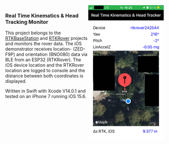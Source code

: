 
<!--![alt-text-1](./Screenshots/rtkhtdemo.png "CoreLocation user position & realtime-kinematics rover position.")-->

<img align="right" src="./Screenshots/rtkhtdemo.png" width="240"/> 

### Real Time Kinematics & Head Tracking Monitor

This project belongs to the [RTKBaseStation](https://github.com/audio-communication-group/RTKBaseStation) and [RTKRover](https://github.com/audio-communication-group/RTKRover) projects and monitors the rover data. The iOS demonstrator receives location- (ZED-F9P) and orientation (BNO080) data via BLE from an ESP32 (RTKRover). The iOS device location and the RTKRover location are logged to console and the distance between both coordinates is displayed. 

Written in Swift with Xcode V14.0.1 and tested on an iPhone 7 running iOS 15.6.


